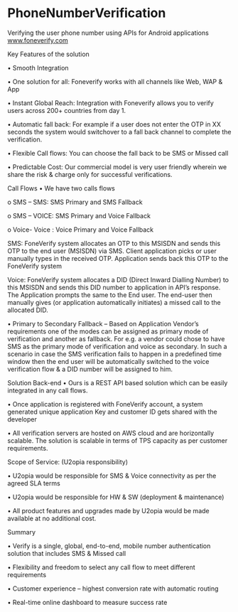 # PhoneNumberVerification
Verifying the user phone number using APIs for Android applications
www.foneverify.com



Key Features of the solution

•	Smooth Integration

•	One solution for all: Foneverify works with all channels like Web, WAP & App

•	Instant Global Reach: Integration with Foneverify allows you to verify users across 200+ countries from day 1.

•	Automatic fall back: For example if a user does not enter the OTP in XX seconds the system would switchover to a fall back channel to complete the verification.

•	Flexible Call flows: You can choose the fall back to be SMS or Missed call

•	Predictable Cost: Our commercial model is very user friendly wherein we share the risk & charge only for successful verifications.







Call Flows
•	We have two calls flows

o	SMS – SMS: SMS Primary and SMS Fallback

o	SMS – VOICE: SMS Primary and Voice Fallback

o	Voice- Voice : Voice Primary and Voice Fallback


SMS: FoneVerify system allocates an OTP to this MSISDN and sends this OTP to the end user (MSISDN) via SMS. Client application picks or user manually types in the received OTP. Application sends back this OTP to the FoneVerify system


Voice: FoneVerify system allocates a DID (Direct Inward Dialling Number) to this MSISDN and sends this DID number to application in API’s response. The Application prompts the same to the End user. The end-user then manually gives (or application automatically initiates) a missed call to the allocated DID. 




•	Primary to Secondary Fallback –
Based on Application Vendor’s requirements one of the modes can be assigned as primary mode of verification and another as fallback. For e.g. a vendor could chose to have SMS as the primary mode of verification and voice as secondary. In such a scenario in case the SMS verification fails to happen in a predefined time window then the end user will be automatically switched to the voice verification flow & a DID number will be assigned to him. 




Solution Back-end
•	Ours is a REST API based solution which can be easily integrated in any call flows.

•	Once application is registered with FoneVerify account, a system generated unique application Key and customer ID gets shared with the developer

•	All verification servers are hosted on AWS cloud and are horizontally scalable. The solution is scalable in terms of TPS capacity as per customer requirements.




Scope of Service: (U2opia responsibility) 

•	U2opia would be responsible for SMS & Voice connectivity as per the agreed SLA terms 

•	U2opia would be responsible for HW & SW (deployment & maintenance)

•	All product features and upgrades made by U2opia would be made available at no additional cost.




Summary

•	Verify is a single, global, end-to-end, mobile number authentication solution that includes SMS & Missed call 

•	Flexibility and freedom to select any call flow to meet different requirements

•	Customer experience – highest conversion rate with automatic routing

•	Real-time online dashboard to measure success rate
